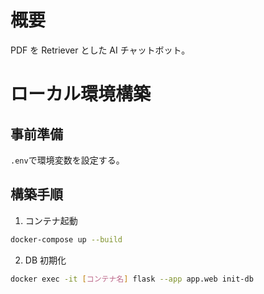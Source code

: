 # 概要

PDF を Retriever とした AI チャットボット。

# ローカル環境構築

## 事前準備

`.env`で環境変数を設定する。

## 構築手順

1. コンテナ起動

```bash
docker-compose up --build
```

2. DB 初期化

```bash
docker exec -it [コンテナ名] flask --app app.web init-db
```
